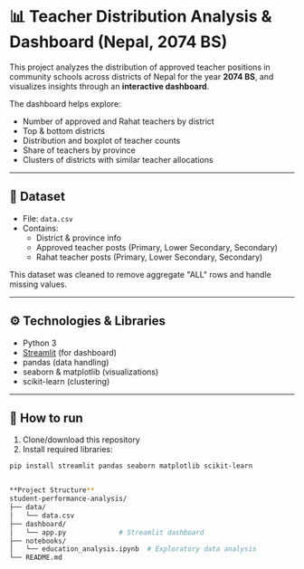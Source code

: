 # 📊 Teacher Distribution Analysis & Dashboard (Nepal, 2074 BS)

This project analyzes the distribution of approved teacher positions in community schools across districts of Nepal for the year **2074 BS**, and visualizes insights through an **interactive dashboard**.

The dashboard helps explore:
- Number of approved and Rahat teachers by district
- Top & bottom districts
- Distribution and boxplot of teacher counts
- Share of teachers by province
- Clusters of districts with similar teacher allocations

---

## 🧰 **Dataset**
- File: `data.csv`
- Contains:
  - District & province info
  - Approved teacher posts (Primary, Lower Secondary, Secondary)
  - Rahat teacher posts (Primary, Lower Secondary, Secondary)

This dataset was cleaned to remove aggregate "ALL" rows and handle missing values.

---

## ⚙ **Technologies & Libraries**
- Python 3
- [Streamlit](https://streamlit.io/) (for dashboard)
- pandas (data handling)
- seaborn & matplotlib (visualizations)
- scikit-learn (clustering)

---

## 🚀 **How to run**
1. Clone/download this repository
2. Install required libraries:
```bash
pip install streamlit pandas seaborn matplotlib scikit-learn


**Project Structure**
student-performance-analysis/
├── data/
│   └── data.csv
├── dashboard/
│   └── app.py             # Streamlit dashboard
├── notebooks/
│   └── education_analysis.ipynb  # Exploratory data analysis
└── README.md
